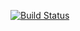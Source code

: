 [![Build Status](https://drone.io/github.com/antego/author-reg/status.png)](https://drone.io/github.com/antego/author-reg/latest)
